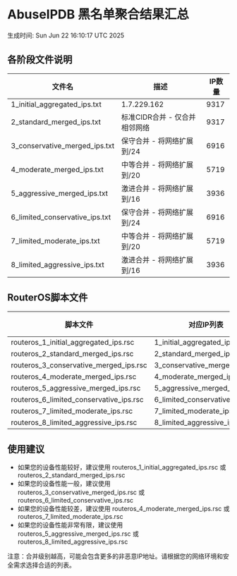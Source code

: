 # AbuseIPDB 黑名单聚合结果汇总
生成时间: Sun Jun 22 16:10:17 UTC 2025

## 各阶段文件说明

| 文件名 | 描述 | IP数量 |
|--------|------|--------|
| 1_initial_aggregated_ips.txt | 1.7.229.162 | 9317 |
| 2_standard_merged_ips.txt | 标准CIDR合并 - 仅合并相邻网络 | 9317 |
| 3_conservative_merged_ips.txt | 保守合并 - 将网络扩展到/24 | 6916 |
| 4_moderate_merged_ips.txt | 中等合并 - 将网络扩展到/20 | 5719 |
| 5_aggressive_merged_ips.txt | 激进合并 - 将网络扩展到/16 | 3936 |
| 6_limited_conservative_ips.txt | 保守合并 - 将网络扩展到/24 | 6916 |
| 7_limited_moderate_ips.txt | 中等合并 - 将网络扩展到/20 | 5719 |
| 8_limited_aggressive_ips.txt | 激进合并 - 将网络扩展到/16 | 3936 |

## RouterOS脚本文件

| 脚本文件 | 对应IP列表 | IP数量 |
|----------|------------|--------|
| routeros_1_initial_aggregated_ips.rsc | 1_initial_aggregated_ips.txt | 9317 |
| routeros_2_standard_merged_ips.rsc | 2_standard_merged_ips.txt | 9317 |
| routeros_3_conservative_merged_ips.rsc | 3_conservative_merged_ips.txt | 6916 |
| routeros_4_moderate_merged_ips.rsc | 4_moderate_merged_ips.txt | 5719 |
| routeros_5_aggressive_merged_ips.rsc | 5_aggressive_merged_ips.txt | 3936 |
| routeros_6_limited_conservative_ips.rsc | 6_limited_conservative_ips.txt | 6916 |
| routeros_7_limited_moderate_ips.rsc | 7_limited_moderate_ips.txt | 5719 |
| routeros_8_limited_aggressive_ips.rsc | 8_limited_aggressive_ips.txt | 3936 |

## 使用建议

- 如果您的设备性能较好，建议使用 routeros_1_initial_aggregated_ips.rsc 或 routeros_2_standard_merged_ips.rsc
- 如果您的设备性能一般，建议使用 routeros_3_conservative_merged_ips.rsc 或 routeros_6_limited_conservative_ips.rsc
- 如果您的设备性能较差，建议使用 routeros_4_moderate_merged_ips.rsc 或 routeros_7_limited_moderate_ips.rsc
- 如果您的设备性能非常有限，建议使用 routeros_5_aggressive_merged_ips.rsc 或 routeros_8_limited_aggressive_ips.rsc

注意：合并级别越高，可能会包含更多的非恶意IP地址。请根据您的网络环境和安全需求选择合适的列表。
